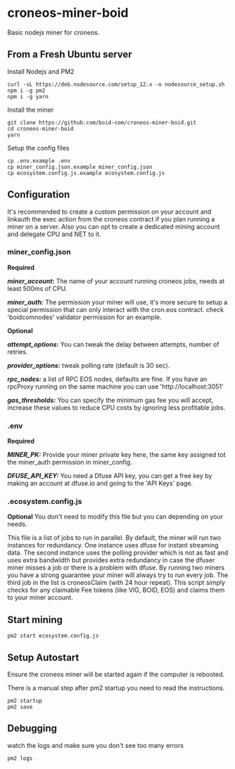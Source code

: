 # croneos-miner-boid
Basic nodejs miner for croneos. 

## From a Fresh Ubuntu server
Install Nodejs and PM2 
```
curl -sL https://deb.nodesource.com/setup_12.x -o nodesource_setup.sh
npm i -g pm2
npm i -g yarn
```

Install the miner
```
git clone https://github.com/boid-com/croneos-miner-boid.git
cd croneos-miner-boid
yarn
```

Setup the config files
```
cp .env.example .env
cp miner_config.json.example miner_config.json
cp ecosystem.config.js.example ecosystem.config.js
```

## Configuration

It's recommended to create a custom permission on your account and linkauth the exec action from the croneos contract if you plan running a miner on a server. Also you can opt to create a dedicated mining account and delegate CPU and NET to it.

### miner_config.json

**Required**

***miner_account:*** The name of your account running croneos jobs, needs at least 500ms of CPU.

***miner_auth:*** The permission your miner will use, it's more secure to setup a special permission that can only interact with the cron.eos contract. check 'boidcomnodes' validator permission for an example.

**Optional**

***attempt_options:*** You can tweak the delay between attempts, number of retries.

***provider_options:*** tweak polling rate (default is 30 sec).

***rpc_nodes:*** a list of RPC EOS nodes, defaults are fine. If you have an rpcProxy running on the same machine you can use 'http://localhost:3051'

***gas_thresholds:*** You can specify the minimum gas fee you will accept, increase these values to reduce CPU costs by ignoring less profitable jobs.

### .env
**Required**

***MINER_PK:*** Provide your miner private key here, the same key assigned tot the miner_auth permission in miner_config.

***DFUSE_API_KEY:*** You need a Dfuse API key, you can get a free key by making an account at dfuse.io and going to the 'API Keys' page.

### .ecosystem.config.js
**Optional**
You don't need to modify this file but you can depending on your needs.

This file is a list of jobs to run in parallel. By default, the miner will run two instances for redundancy. One instance uses dfuse for instant streaming data. The second instance uses the polling provider which is not as fast and uses extra bandwidth but provides extra redundancy in case the dfuser miner misses a job or there is a problem with dfuse. By running two miners you have a strong guarantee your miner will always try to run every job. The third job in the list is croneosClaim (with 24 hour repeat). This script simply checks for any claimable Fee tokens (like VIG, BOID, EOS) and claims them to your miner account.

## Start mining
```
pm2 start ecosystem.config.js
```
## Setup Autostart
Ensure the croneos miner will be started again if the computer is rebooted. 

There is a manual step after pm2 startup you need to read the instructions.
```
pm2 startup
pm2 save
```
## Debugging
watch the logs and make sure you don't see too many errors
```
pm2 logs
```
